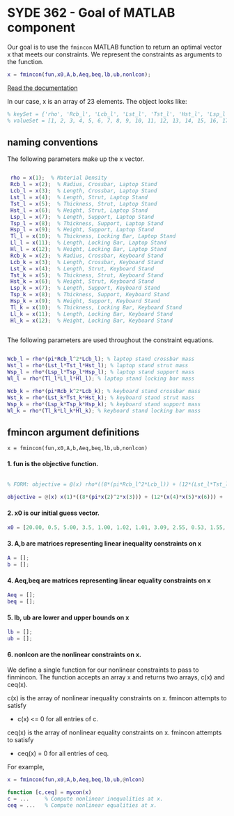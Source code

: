 # SYDE 362 - Goal of MATLAB component

Our goal is to use the `fmincon` MATLAB function to return an optimal vector x that meets our constraints. We represent the constraints as arguments to the function.

```matlab
x = fmincon(fun,x0,A,b,Aeq,beq,lb,ub,nonlcon);
```

[Read the documentation](https://www.mathworks.com/help/optim/ug/fmincon.html)

In our case, x is an array of 23 elements. The object looks like:

```matlab
% keySet = {'rho', 'Rcb_l', 'Lcb_l', 'Lst_l', 'Tst_l', 'Hst_l', 'Lsp_l', 'Tsp_l', 'Hsp_l', 'Tl_l', 'Ll_l', 'Hl_l', 'Rcb_k', 'Lcb_k', 'Lst_k', 'Tst_k', 'Hst_k', 'Lsp_k', 'Tsp_k', 'Hsp_k', 'Tl_k', 'Ll_k', 'Hl_k'};
% valueSet = [1, 2, 3, 4, 5, 6, 7, 8, 9, 10, 11, 12, 13, 14, 15, 16, 17, 18, 19, 20, 21, 22, 23]; % dummy values
```

## naming conventions

The following parameters make up the x vector.

```matlab

 rho = x(1);  % Material Density
 Rcb_l = x(2);  % Radius, Crossbar, Laptop Stand
 Lcb_l = x(3);  % Length, Crossbar, Laptop Stand
 Lst_l = x(4);  % Length, Strut, Laptop Stand
 Tst_l = x(5);  % Thickness, Strut, Laptop Stand
 Hst_l = x(6);  % Height, Strut, Laptop Stand
 Lsp_l = x(7);  % Length, Support, Laptop Stand
 Tsp_l = x(8);  % Thickness, Support, Laptop Stand
 Hsp_l = x(9);  % Height, Support, Laptop Stand
 Tl_l = x(10);  % Thickness, Locking Bar, Laptop Stand
 Ll_l = x(11);  % Length, Locking Bar, Laptop Stand
 Hl_l = x(12);  % Height, Locking Bar, Laptop Stand
 Rcb_k = x(2);  % Radius, Crossbar, Keyboard Stand
 Lcb_k = x(3);  % Length, Crossbar, Keyboard Stand
 Lst_k = x(4);  % Length, Strut, Keyboard Stand
 Tst_k = x(5);  % Thickness, Strut, Keyboard Stand
 Hst_k = x(6);  % Height, Strut, Keyboard Stand
 Lsp_k = x(7);  % Length, Support, Keyboard Stand
 Tsp_k = x(8);  % Thickness, Support, Keyboard Stand
 Hsp_k = x(9);  % Height, Support, Keyboard Stand
 Tl_k = x(10);  % Thickness, Locking Bar, Keyboard Stand
 Ll_k = x(11);  % Length, Locking Bar, Keyboard Stand
 Hl_k = x(12);  % Height, Locking Bar, Keyboard Stand
             
```

The following parameters are used throughout the constraint equations.

```matlab

Wcb_l = rho*(pi*Rcb_l^2*Lcb_l); % laptop stand crossbar mass
Wst_l = rho*(Lst_l*Tst_l*Hst_l); % laptop stand strut mass
Wsp_l = rho*(Lsp_l*Tsp_l*Hsp_l); % laptop stand support mass
Wl_l = rho*(Tl_l*Ll_l*Hl_l); % laptop stand locking bar mass

Wcb_k = rho*(pi*Rcb_k^2*Lcb_k); % keyboard stand crossbar mass
Wst_k = rho*(Lst_k*Tst_k*Hst_k); % keyboard stand strut mass
Wsp_k = rho*(Lsp_k*Tsp_k*Hsp_k); % keyboard stand support mass
Wl_k = rho*(Tl_k*Ll_k*Hl_k); % keyboard stand locking bar mass

```



## fmincon argument definitions 

`x = fmincon(fun,x0,A,b,Aeq,beq,lb,ub,nonlcon)`

#### 1. fun is the objective function.

```matlab

% FORM: objective = @(x) rho*((8*(pi*Rcb_l^2*Lcb_l)) + (12*(Lst_l*Tst_l*Hst_l)) + (2*(Lsp_l*Tsp_l*Hsp_l)) + (4*Tl_l*Ll_l*Hl_l) + (6*pi*Rcb_k^2*Lcb_k) + (8*(Lst_k*Tst_k*Hst_k)) + (2*(Lsp_k*Tsp_k*Hsp_k)) + (4*Tl_k*Ll_k*Hl_k));

objective = @(x) x(1)*((8*(pi*x(2)^2*x(3))) + (12*(x(4)*x(5)*x(6))) + (2*(x(7)*x(8)*x(9))) + (4*x(10)*x(11)*x(12)) + (6*pi*x(13)^2*x(14)) + (8*(x(15)*x(16*x(17))) + (2*(x(18)*x(19)*x(20))) + (4*x(21)*x(22)*x(23))));

```

#### 2. x0 is our initial guess vector. 

```matlab
x0 = [20.00, 0.5, 5.00, 3.5, 1.00, 1.02, 1.01, 3.09, 2.55, 0.53, 1.55, 1.23, 2.34, 3.43, 4.23, 1.23, 3.11, 2.23, 2.76, 2.2, 1.17, 1.8, 1.12];
```

#### 3. A,b are matrices representing linear inequality constraints on x

```matlab
A = [];
b = [];
```

#### 4. Aeq,beq are matrices representing linear equality constraints on x

```matlab
Aeq = [];
beq = [];
```

#### 5. lb, ub are lower and upper bounds on x

```matlab
lb = [];
ub = [];
```

#### 6. nonlcon are the nonlinear constraints on x.

We define a single function for our nonlinear constraints to pass to finmincon. The function accepts an array x and returns two arrays, c(x) and ceq(x).

c(x) is the array of nonlinear inequality constraints on x. fmincon attempts to satisfy
* c(x) <= 0 for all entries of c.

ceq(x) is the array of nonlinear equality constraints on x. fmincon attempts to satisfy
* ceq(x) = 0 for all entries of ceq.

For example,

```matlab
x = fmincon(fun,x0,A,b,Aeq,beq,lb,ub,@nlcon)

function [c,ceq] = mycon(x)
c = ...     % Compute nonlinear inequalities at x.
ceq = ...   % Compute nonlinear equalities at x.
```







